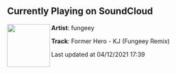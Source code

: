 ## Currently Playing on SoundCloud

[<img align="left" width="100" src="https://i1.sndcdn.com/artworks-O2zTyx1ysrb7uSN3-H7tvOg-t500x500.jpg">](https://soundcloud.com/fungeey/kj-remix)

**Artist**: fungeey 

**Track**: Former Hero - KJ (Fungeey Remix)

Last updated at 04/12/2021 17:39
